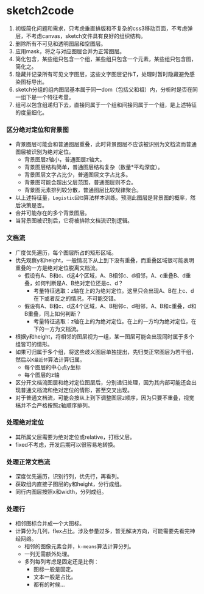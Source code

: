# sketch2code

1. 初版简化问题和需求，只考虑垂直排版和不复杂的css3移动页面，不考虑弹层，不考虑canvas，sketch文件具有良好的组织结构。
2. 删除所有不可见和透明图层和空图层。
3. 应用mask，将之与对应图层合并为正常图层。
4. 简化包含，某些组只包含一个组，某些组只包含一个元素，某些组只包含图，简化之。
5. 隐藏并记录所有可见文字图层，这些文字图层记作T，处理时暂时隐藏避免感染图标导出。
6. sketch分组的组内图层基本属于同一dom（包括父和祖）内，分析时是否在同一组下是一个特征考量。
7. 组可以包含组递归下去，直接同属于一个组和间接同属于一个组，是上述特征的度量细化。

### 区分绝对定位和背景图
* 背景图层可能会和普通图层重叠，此时背景图层不应该被识别为文档流而普通图层被识别为绝对定位。
  * 背景图层z轴小，普通图层z轴大。
  * 背景图层结构简单，普通图层结构复杂（数量*平均深度）。
  * 背景图层文字占比少，普通图层文字占比多。
  * 背景图可能会超出父层范围，普通图层则不会。
  * 背景图元素排列较分散，普通图层比较规律聚合。
* 以上述特征量，`Logistic回归`算法样本训练。预测此图层是背景图的概率，然后决策是否。
* 合并可能存在的多个背景图层。
* 当背景图被识别后，它将被排除文档流识别逻辑。

### 文档流
* 广度优先遍历，每个图层所占的矩形区域。
* 优先观察y和height，一般情况下从上到下没有重叠，而重叠区域很可能表明重叠的一方是绝对定位脱离文档流。
  * 假设有A、B和c、d这4个区域，A、B相邻c、d相邻，A、c重叠B、d重叠，如何判断是A、B绝对定位还是c、d？
    * 考量特征选取：z轴在上的为绝对定位。这里只会出现A、B在上c、d在下或者反之的情况，不可能交错。
  * 假设有A、B和c、d这4个区域，A、B相邻c、d相邻，A、B和c重叠，d和B重叠，同上如何判断？
    * 考量特征选取：z轴在上的为绝对定位。在上的一方均为绝对定位，在下的一方为文档流。
* 根据y和height，将相邻的图层视为一组，某一图层可能会出现同时属于多个组皆可的情形。
* 如果可归属于多个组，将这些歧义图层单独提出，先归类正常图层为若干组，然后以`K最近邻`算法计算归属。
  * 每个图层的中心点y坐标
  * 每个图层的z轴
* 区分开文档流图层和绝对定位图层后，分别递归处理，因为其内部可能还会出现普通文档流和绝对定位的情形，甚至交叉出现。
* 对于普通文档流，可能会按从上到下调整图层z顺序，因为只要不重叠，视觉稿并不会严格按照z轴顺序排列。

### 处理绝对定位
* 其所属父层需要为绝对定位或relative，打标父层。
* fixed不考虑，开发后期可以很容易地转换。

### 处理正常文档流
* 深度优先遍历，识别行列，优先行，再看列。
* 获取组内直接子图层的y和height，分行成组。
* 同行内图层按照x和width，分列成组。

### 处理行
* 相邻图标合并成一个大图标。
* 计算分为几列，flex占比。涉及参量过多，暂无解决方向，可能需要先看完神经网络。
  * 相邻的图像元素合并，`k-means`算法计算分列。
  * 一列无需额外处理。
  * 多列每列考虑是固定还是比例：
    * 图标一般是固定。
    * 文本一般是占比。
    * 都有的时候...
